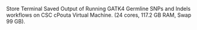 Store Terminal Saved Output of Running GATK4 Germline SNPs and Indels workflows on CSC cPouta Virtual Machine. (24 cores, 117.2 GB RAM, Swap 99 GB).
